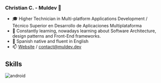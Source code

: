 ### Christian C. - Muldev 👋

- 🎓 Higher Technician in Multi-platform Applications Development / Técnico Superior en Desarrollo de Aplicaciones Multiplataforma 
- 🌱 Constantly learning, nowadays learning about Software Architecture, design patterns and Front-End frameworks.
- 💬 Spanish native and fluent in English
- 📫 [Website](https://www.muldev.dev) / [contact@muldev.dev](mailto:contact@muldev.dev)

## Skills

![android](https://camo.githubusercontent.com/4545b55c7771bbd175235c80b518dcbbf2f6ee0b984a51ad9363cba8cb70e67c/68747470733a2f2f7777772e766563746f726c6f676f2e7a6f6e652f6c6f676f732f737072696e67696f2f737072696e67696f2d69636f6e2e737667)




<!--
**MulDeveloper/muldeveloper** is a ✨ _special_ ✨ repository because its `README.md` (this file) appears on your GitHub profile.

Here are some ideas to get you started:

- 🔭 I’m currently working on ...
- 🌱 I’m currently learning ...
- 👯 I’m looking to collaborate on ...
- 🤔 I’m looking for help with ...
- 💬 Ask me about ...
- 📫 How to reach me: ...
- 😄 Pronouns: ...
- ⚡ Fun fact: ...
-->
